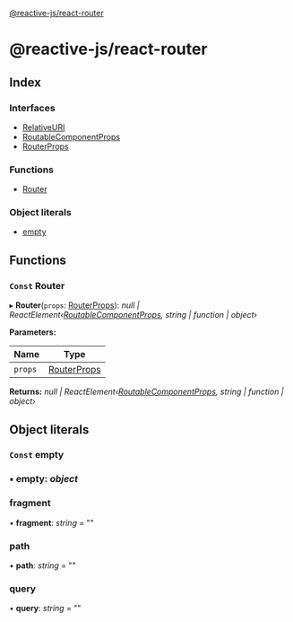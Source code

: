 [@reactive-js/react-router](README.md)

# @reactive-js/react-router

## Index

### Interfaces

* [RelativeURI](interfaces/relativeuri.md)
* [RoutableComponentProps](interfaces/routablecomponentprops.md)
* [RouterProps](interfaces/routerprops.md)

### Functions

* [Router](README.md#const-router)

### Object literals

* [empty](README.md#const-empty)

## Functions

### `Const` Router

▸ **Router**(`props`: [RouterProps](interfaces/routerprops.md)): *null | ReactElement‹[RoutableComponentProps](interfaces/routablecomponentprops.md), string | function | object›*

**Parameters:**

Name | Type |
------ | ------ |
`props` | [RouterProps](interfaces/routerprops.md) |

**Returns:** *null | ReactElement‹[RoutableComponentProps](interfaces/routablecomponentprops.md), string | function | object›*

## Object literals

### `Const` empty

### ▪ **empty**: *object*

###  fragment

• **fragment**: *string* = ""

###  path

• **path**: *string* = ""

###  query

• **query**: *string* = ""
